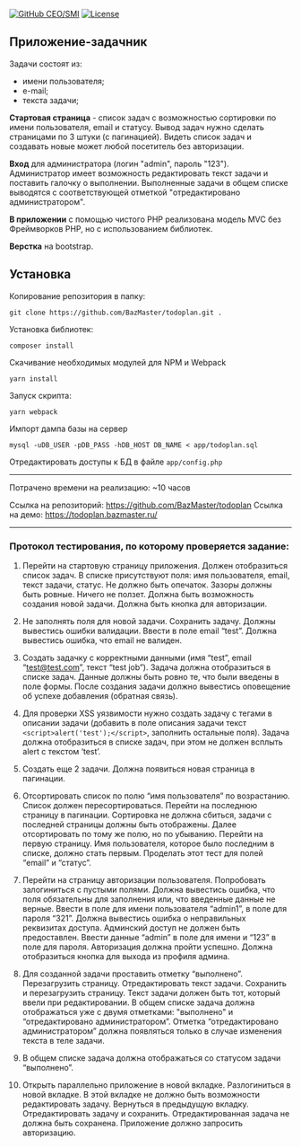 [![GitHub CEO/SMI](https://img.shields.io/badge/developer-BazMaster-blue.svg)](https://github.com/BazMaster)
[![License](https://img.shields.io/badge/License-MIT-blue.svg)](LICENSE)

## Приложение-задачник

Задачи состоят из:

- имени пользователя;
- е-mail;
- текста задачи;

**Стартовая страница** - список задач с возможностью сортировки по имени пользователя, email и статусу. Вывод задач нужно сделать страницами по 3 штуки (с пагинацией). Видеть список задач и создавать новые может любой посетитель без авторизации.

**Вход** для администратора (логин "admin", пароль "123"). Администратор имеет возможность редактировать текст задачи и 
поставить галочку о выполнении. Выполненные задачи в общем списке выводятся с соответствующей отметкой "отредактировано администратором".

**В приложении** с помощью чистого PHP реализована модель MVC без Фреймворков PHP, но с использованием библиотек. 

**Верстка** на bootstrap.


## Установка

Копирование репозитория в папку:
```
git clone https://github.com/BazMaster/todoplan.git .
```

Установка библиотек:
```
composer install
```

Скачивание необходимых модулей для NPM и Webpack
```
yarn install
```

Запуск скрипта:
``` 
yarn webpack
```

Импорт дампа базы на сервер
``` 
mysql -uDB_USER -pDB_PASS -hDB_HOST DB_NAME < app/todoplan.sql
```

Отредактировать доступы к БД в файле `app/config.php`

---

Потрачено времени на реализацию: ~10 часов

Ссылка на репозиторий: https://github.com/BazMaster/todoplan
Ссылка на демо: https://todoplan.bazmaster.ru/

-----

### Протокол тестирования, по которому проверяется задание:

1. Перейти на стартовую страницу приложения. Должен отобразиться список задач. В списке присутствуют поля: имя пользователя, email, текст задачи, статус. Не должно быть опечаток. Зазоры должны быть ровные. Ничего не ползет. Должна быть возможность создания новой задачи. Должна быть кнопка для авторизации.

2. Не заполнять поля для новой задачи. Сохранить задачу. Должны вывестись ошибки валидации. Ввести в поле email “test”. Должна вывестись ошибка, что email не валиден.

3. Создать задачку с корректными данными (имя “test”, email “test@test.com”, текст “test job”). Задача должна отобразиться в списке задач. Данные должны быть ровно те, что были введены в поле формы. После создания задачи должно вывестись оповещение об успехе добавления (обратная связь).

4. Для проверки XSS уязвимости нужно создать задачу с тегами в описании задачи (добавить в поле описания задачи текст `<script>alert('test');</script>`, заполнить остальные поля). Задача должна отобразиться в списке задач, при этом не должен всплыть alert c текстом ‘test’.

5. Создать еще 2 задачи. Должна появиться новая страница в пагинации.

6. Отсортировать список по полю “имя пользователя” по возрастанию. Список должен пересортироваться. Перейти на последнюю страницу в пагинации. Сортировка не должна сбиться, задачи с последней страницы должны быть отображены. Далее отсортировать по тому же полю, но по убыванию. Перейти на первую страницу. Имя пользователя, которое было последним в списке, должно стать первым. Проделать этот тест для полей “email” и “статус”.

7. Перейти на страницу авторизации пользователя. Попробовать залогиниться с пустыми полями. Должна вывестись ошибка, что поля обязательны для заполнения или, что введенные данные не верные. Ввести в поле для имени пользователя “admin1”, в поле для пароля “321”. Должна вывестись ошибка о неправильных реквизитах доступа. Админский доступ не должен быть предоставлен. Ввести данные “admin” в поле для имени и “123” в поле для пароля. Авторизация должна пройти успешно. Должна отобразиться кнопка для выхода из профиля админа.

8. Для созданной задачи проставить отметку “выполнено”. Перезагрузить страницу.
Отредактировать текст задачи. Сохранить и перезагрузить страницу. Текст задачи должен быть тот, который ввели при редактировании. В общем списке задача должна отображаться уже с двумя отметками: "выполнено" и “отредактировано администратором”. Отметка “отредактировано администратором” должна появляться только в случае изменения текста в теле задачи.

9. В общем списке задача должна отображаться со статусом задачи “выполнено”.

10. Открыть параллельно приложение в новой вкладке. Разлогиниться в новой вкладке. В этой вкладке не должно быть возможности редактировать задачу. Вернуться в предыдущую вкладку. Отредактировать задачу и сохранить. Отредактированная задача не должна быть сохранена. Приложение должно запросить авторизацию.